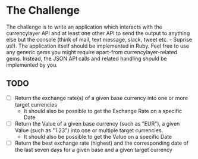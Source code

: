 # The Challenge
The challenge is to write an application which interacts with the currencylayer API and at least one other API to send the output to anything else but the console (think of mail, text message, slack, tweet etc. - Suprise us!). The application itself should be implemented in Ruby. Feel free to use any generic gems you might require apart-from currencylayer-related gems. Instead, the JSON API calls and related handling should be implemented by you.

## TODO
- [ ] Return the exchange rate(s) of a given base currency into one or more target currencies
  - It should also be possible to get the Exchange Rate on a specific Date
- [ ] Return the Value of a given base currency (such as "EUR"), a given Value (such as "1.23") into one or multiple target currencies.
  - It should also be possible to get the Value on a specific Date
- [ ] Return the best exchange rate (highest) and the corresponding date of the last seven days for a given base and a given target currency
